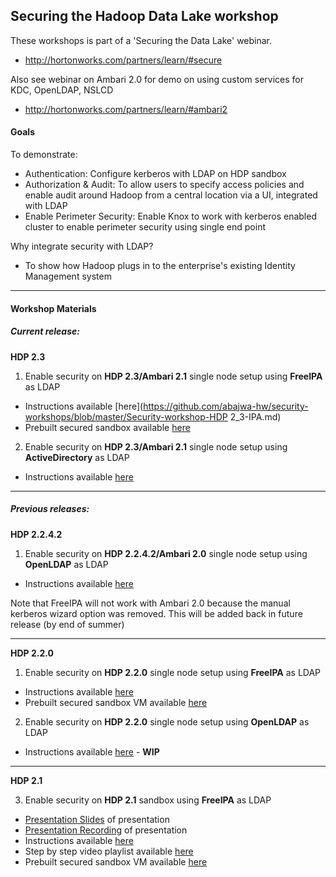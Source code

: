 ## Securing the Hadoop Data Lake workshop

These workshops is part of a 'Securing the Data Lake' webinar.
- http://hortonworks.com/partners/learn/#secure

Also see webinar on Ambari 2.0 for demo on using custom services for KDC, OpenLDAP, NSLCD
- http://hortonworks.com/partners/learn/#ambari2

#### Goals 
To demonstrate: 
- Authentication: Configure kerberos with LDAP on HDP sandbox 
- Authorization & Audit: To allow users to specify access policies and enable audit around Hadoop from a central location via a UI, integrated with LDAP
- Enable Perimeter Security: Enable Knox to work with kerberos enabled cluster to enable perimeter security using single end point

Why integrate security with LDAP? 
 - To show how Hadoop plugs in to the enterprise's existing Identity Management system

----------------------

#### Workshop Materials

##### Current release:

**HDP 2.3**

1. Enable security on **HDP 2.3/Ambari 2.1** single node setup using **FreeIPA** as LDAP
  - Instructions available [here](https://github.com/abajwa-hw/security-workshops/blob/master/Security-workshop-HDP 2_3-IPA.md) 
  - Prebuilt secured sandbox available [here](https://www.dropbox.com/sh/zdmu521sfhi728x/AADdh4jVXRAqRwh9WNTe4mt9a?dl=0)

2. Enable security on **HDP 2.3/Ambari 2.1** single node setup using **ActiveDirectory** as LDAP
  - Instructions available [here](https://github.com/abajwa-hw/security-workshops/blob/master/Setup-Kerberos-ActiveDirectory.MD) 


----------------------

##### Previous releases:

**HDP 2.2.4.2**

1. Enable security on **HDP 2.2.4.2/Ambari 2.0** single node setup using **OpenLDAP** as LDAP
  - Instructions available [here](https://github.com/abajwa-hw/security-workshops/blob/master/Security-workshop-HDP%202_2_4_2-openLDAP.md) 

Note that FreeIPA will not work with Ambari 2.0 because the manual kerberos wizard option was removed. This will be added back in future release (by end of summer)

-----------------------

**HDP 2.2.0**

1. Enable security on **HDP 2.2.0** single node setup using **FreeIPA** as LDAP
  - Instructions available [here](https://github.com/abajwa-hw/security-workshops/blob/master/Security-workshop-HDP%202_2-seperateIPA.md) 
  - Prebuilt secured sandbox VM available [here](https://www.dropbox.com/sh/hqpxjumrxf6j27s/AADQeY69-e92hYTHBr664sSaa?dl=0)

2. Enable security on **HDP 2.2.0** single node setup using **OpenLDAP** as LDAP
  - Instructions available [here](https://github.com/abajwa-hw/security-workshops/blob/master/Security-workshop-HDP%202_2-openLDAP.md) - **WIP**

-----------------------

**HDP 2.1**

3. Enable security on **HDP 2.1** sandbox using **FreeIPA** as LDAP
  - [Presentation Slides](http://www.slideshare.net/hortonworks/hdp-security-overview) of presentation
  - [Presentation Recording](https://hortonworks.webex.com/hortonworks/lsr.php?RCID=ba69eaa5bbf49d3c9d4df7f94e0201f6) of presentation
  - Instructions available [here](https://github.com/abajwa-hw/security-workshops/blob/master/Security-workshop-HDP%202_1-seperateIPA.md)
  - Step by step video playlist available [here](https://www.youtube.com/playlist?list=PL2y_WpKCCNQc7S25MOWUB0kZJMrivatWj)
  - Prebuilt secured sandbox VM available [here](https://www.dropbox.com/sh/zllryf6s2fvlv6b/AAD62NDmJZ7QFFiZ86Mkz_1Ia?dl=0)


